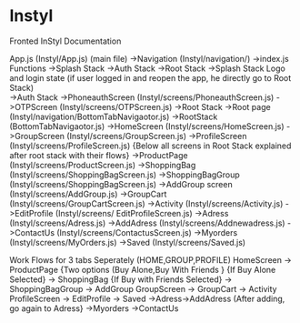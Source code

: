# Instyl
Fronted InStyl Documentation

App.js (Instyl/App.js) (main file)
->Navigation (Instyl/navigation/)
    ->index.js
	Functions
	->Splash Stack
->Auth Stack
->Root Stack
->Splash Stack
   Logo and login state (if user logged in and reopen the app, he directly go to Root Stack)	
->Auth Stack
   ->PhoneauthScreen (Instyl/screens/PhoneauthScreen.js)
   ->OTPScreen (Instyl/screens/OTPScreen.js)
->Root Stack
 	->Root page (Instyl/navigation/BottomTabNavigaotor.js) 
	         ->RootStack (BottomTabNavigaotor.js)
		->HomeScreen (Instyl/screens/HomeScreen.js)
		->GroupScreen (Instyl/screens/GroupScreen.js)
->ProfileScreen (Instyl/screens/ProfileScreen.js)
	{Below all screens in Root Stack explained after root stack with their flows}
	->ProductPage (Instyl/screens/ProductScreen.js) 
	->ShoppingBag (Instyl/screens/ShoppingBagScreen.js)
	->ShoppingBagGroup (Instyl/screens/ShoppingBagScreen.js)
	->AddGroup screen (Instyl/screens/AddGroup.js)
->GroupCart (Instyl/screens/GroupCartScreen.js)
->Activity (Instyl/screens/Activity.js)
->EditProfile (Instyl/screens/ EditProfileScreen.js)
->Adress (Instyl/screens/Adress.js)
->AddAdress (Instyl/screens/Addnewadress.js)
->ContactUs (Instyl/screens/ContactusScreen.js)
->Myorders (Instyl/screens/MyOrders.js)
->Saved (Instyl/screens/Saved.js)

Work Flows for 3 tabs Seperately (HOME,GROUP,PROFILE)
	HomeScreen -> ProductPage {Two options (Buy Alone,Buy With Friends }
{If Buy Alone Selected}  -> ShoppingBag
{If Buy with Friends Selected}  -> ShoppingBagGroup -> AddGroup
	GroupScreen -> GroupCart -> Activity
	ProfileScreen
-> EditProfile
-> Saved
->Adress->AddAdress (After adding, go again to Adress}
->Myorders
->ContactUs





